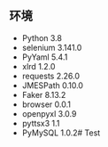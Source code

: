## 环境

- Python 3.8
- selenium 3.141.0
- PyYaml 5.4.1
- xlrd 1.2.0
- requests 2.26.0
- JMESPath 0.10.0
- Faker 8.13.2
- browser 0.0.1
- openpyxl 3.0.9
- pyttsx3 1.1
- PyMySQL 1.0.2# Test
